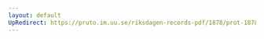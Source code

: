```yaml
---
layout: default
UpRedirect: https://pruto.im.uu.se/riksdagen-records-pdf/1878/prot-1878--fk--004.pdf
---
```

